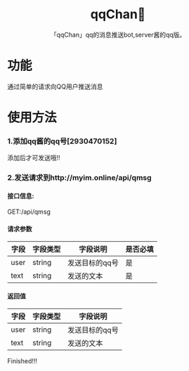 <h1 align="center">qqChan🐧</h1>




<div align="center">


「qqChan」qq的消息推送bot,server酱的qq版。


</div>

# 功能

通过简单的请求向QQ用户推送消息


# 使用方法

### 1.添加qq酱的qq号[2930470152]

添加后才可发送哦!!

### 2.发送请求到http://myim.online/api/qmsg

#### 接口信息:

GET:/api/qmsg

#### 请求参数


字段       |字段类型       |字段说明 |是否必填|
------------|-----------|-----------|-----------|
user       |string        |发送目标的qq号| 是|
text       |string        |发送的文本| 是|


#### 返回值


字段       |字段类型       |字段说明 |
------------|-----------|-----------|
user       |string        |发送目标的qq号|
text       |string        |发送的文本|


Finished!!!


